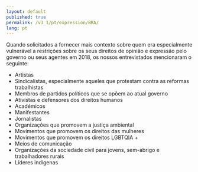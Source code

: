 ```yaml
---
layout: default
published: true
permalink: /v3_1/pt/expression/BRA/
lang: pt
---
```


Quando solicitados a fornecer mais contexto sobre quem era especialmente vulnerável a restrições sobre os seus direitos de opinião e expressão pelo governo ou seus agentes em 2018, os nossos entrevistados mencionaram o seguinte:
-	Artistas
-	Sindicalistas, especialmente aqueles que protestam contra as reformas trabalhistas
-	Membros de partidos políticos que se opõem ao atual governo
-	Ativistas e defensores dos direitos humanos
-	Académicos
-	Manifestantes
-	Jornalistas
-	Organizações que promovem a justiça ambiental
-	Movimentos que promovem os direitos das mulheres
-	Movimentos que promovem os direitos LGBTQIA +
-	Meios de comunicação
-	Organizações da sociedade civil para jovens, sem-abrigo e trabalhadores rurais
-	Líderes indígenas
